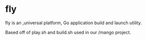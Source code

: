 # fly
fly is an ,universal platform, Go application build and launch utility.

Based off of play.sh and build.sh used in our /mango project.
